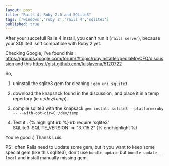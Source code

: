 ```yaml
---
layout: post
title: "Rails 4, Ruby 2.0 and SQLite3"
tags: ['windows','ruby 2','rails 4','sqlite3']
published: true
---
```


After your succefull Rails 4 install, you can't run it (`rails server`), because your SQLite3 isn't compatible with Ruby 2 yet.

Checking Google, i've found this : <https://groups.google.com/forum/#!topic/rubyinstaller/gedIaMryCFQ/discussion> and this <https://gist.github.com/luislavena/5120722>

So,

1. uninstall the sqlite3 gem for cleaning : `gem uni sqlite3` 

2. download the knapsack found in the discussion, and place it in a temp repertory (ie _c:/dev/temp_). 

3. compile sqlite3 with the knapsack `gem install sqlite3 --platform=ruby -- --with-opt-dir=C:/dev/temp` 

4. Test it :
    {% highlight irb %}
    irb
    require 'sqlite3'
    SQLite3::SQLITE_VERSION` => "3.7.15.2"
    {% endhighlight %}

You're good :) Thansk Luis.

PS : often Rails need to update some gem, but it you want to keep some special gem (like this sqlite3), don't use `bundle update` but `bundle update --local` and install manually missing gem. 